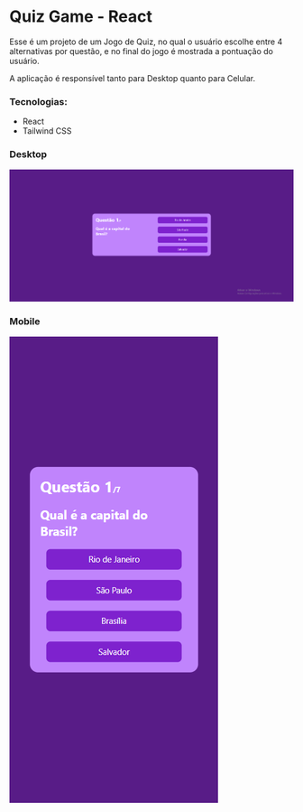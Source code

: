 <h1>Quiz Game - React</h1>
<p>Esse é um projeto de um Jogo de Quiz, no qual o usuário escolhe entre 4 alternativas por questão, e no final do jogo é mostrada a pontuação do usuário.</p>

<p>A aplicação é responsível tanto para Desktop quanto para Celular.</p>

<h3>Tecnologias:</h3>
<ul>
  <li>React</li>
  <li>Tailwind CSS</li>
</ul>

<h3>Desktop</h3>
<img src="./assets/desktop.png" alt="imagem do projeto no desktop"/>

<h3>Mobile</h3>
<img src="./assets/mobile.png" alt="imagem do projeto no celular"/>
